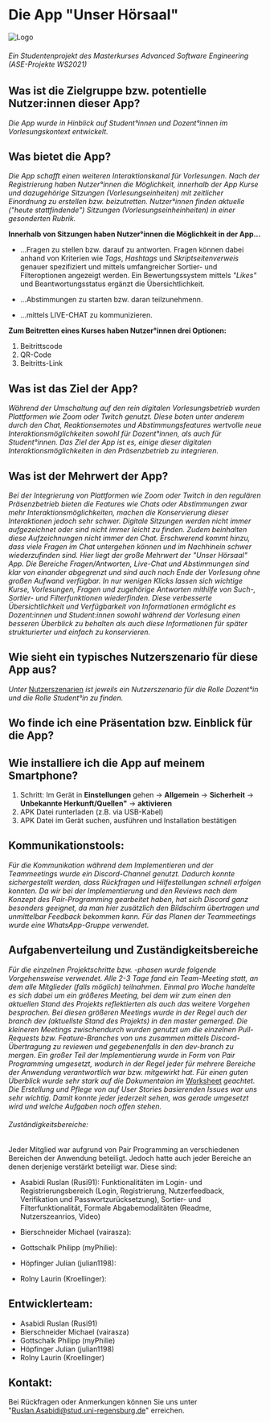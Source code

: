 # Die App "Unser Hörsaal" 
![Logo](https://user-images.githubusercontent.com/41992838/161822182-c512fcfe-fd7d-4f16-b5dd-5198e8fb5abc.png)

###### Ein Studentenprojekt des Masterkurses Advanced Software Engineering (ASE-Projekte WS2021)

## Was ist die Zielgruppe bzw. potentielle Nutzer:innen dieser App?
*Die App wurde in Hinblick auf Student°innen und Dozent°innen im Vorlesungskontext entwickelt.*

## Was bietet die App?
*Die App schafft einen weiteren Interaktionskanal für Vorlesungen. Nach der Registrierung haben Nutzer°innen die Möglichkeit, innerhalb der App Kurse und dazugehörige Sitzungen (Vorlesungseinheiten) mit zeitlicher Einordnung zu erstellen bzw. beizutretten. Nutzer°innen finden aktuelle ("heute stattfindende") Sitzungen (Vorlesungseinheinheiten) in einer gesonderten Rubrik.*

**Innerhalb von Sitzungen haben Nutzer°innen die Möglichkeit in der App...**

- ...Fragen zu stellen bzw. darauf zu antworten. Fragen können dabei anhand von Kriterien wie *Tags*, *Hashtags* und *Skriptseitenverweis* genauer spezifiziert und mittels umfangreicher Sortier- und Filteroptionen angezeigt werden. Ein Bewertungssystem mittels *"Likes"* und Beantwortungsstatus ergänzt die Übersichtlichkeit.

- ...Abstimmungen zu starten bzw. daran teilzunehmenn.

- ...mittels LIVE-CHAT zu kommunizieren.

**Zum Beitretten eines Kurses haben Nutzer°innen drei Optionen:**

1) Beitrittscode
2) QR-Code
3) Beitritts-Link

## Was ist das Ziel der App?
*Während der Umschaltung auf den rein digitalen Vorlesungsbetrieb wurden Plattformen wie Zoom oder Twitch genutzt. Diese boten unter anderem durch den Chat, Reaktionsemotes und Abstimmungsfeatures wertvolle neue Interaktionsmöglichkeiten sowohl für Dozent°innen, als auch für Student°innen. Das Ziel der App ist es, einige dieser digitalen Interaktionsmöglichkeiten in den Präsenzbetrieb zu integrieren.*

## Was ist der Mehrwert der App?
*Bei der Integrierung von Plattformen wie Zoom oder Twitch in den regulären Präsenzbetrieb bieten die Features wie Chats oder Abstimmungen zwar mehr Interaktionsmöglichkeiten, machen die Konservierung dieser Interaktionen jedoch sehr schwer. Digitale Sitzungen werden nicht immer aufgezeichnet oder sind nicht immer leicht zu finden. Zudem beinhalten diese Aufzeichnungen nicht immer den Chat. Erschwerend kommt hinzu, dass viele Fragen im Chat untergehen können und im Nachhinein schwer wiederzufinden sind. Hier liegt der große Mehrwert der "Unser Hörsaal" App. Die Bereiche Fragen/Antworten, Live-Chat und Abstimmungen sind klar von einander abgegrenzt und sind auch nach Ende der Vorlesung ohne großen Aufwand verfügbar. In nur wenigen Klicks lassen sich wichtige Kurse, Vorlesungen, Fragen und zugehörige Antworten mithilfe von Such-, Sortier- und Filterfunktionen wiederfinden. Diese verbesserte Übersichtlichkeit und Verfügbarkeit von Informationen ermöglicht es Dozent:innen und Student:innen sowohl während der Vorlesung einen besseren Überblick zu behalten als auch diese Informationen für später strukturierter und einfach zu konservieren.*

## Wie sieht ein typisches Nutzerszenario für diese App aus?

*Unter* [Nutzerszenarien](https://github.com/ASE-Projekte-WS-2021/ase-ws-21-unser-horsaal/wiki/Nutzerszenarien) *ist jeweils ein Nutzerszenario für die Rolle Dozent°in und die Rolle Student°in zu finden.*

## Wo finde ich eine Präsentation bzw. Einblick für die App?


## Wie installiere ich die App auf meinem Smartphone?
1. Schritt: Im Gerät in **Einstellungen** gehen -> **Allgemein** -> **Sicherheit** -> **Unbekannte Herkunft/Quellen"** -> **aktivieren**
2. APK Datei runterladen (z.B. via USB-Kabel)
3. APK Datei im Gerät suchen, ausführen und Installation bestätigen

## Kommunikationstools:
*Für die Kommunikation während dem Implementieren und der Teammeetings wurde ein Discord-Channel genutzt. Dadurch konnte sichergestellt werden, dass Rückfragen und Hilfestellungen schnell erfolgen konnten. Da wir bei der Implementierung und den Reviews nach dem Konzept des Pair-Programming gearbeitet haben, hat sich Discord ganz besonders geeignet, da man hier zusätzlich den Bildschirm übertragen und unmittelbar Feedback bekommen kann. Für das Planen der Teammeetings wurde eine WhatsApp-Gruppe verwendet.*

## Aufgabenverteilung und Zuständigkeitsbereiche
*Für die einzelnen Projektschritte bzw. -phasen wurde folgende Vorgehensweise verwendet. Alle 2-3 Tage fand ein Team-Meeting statt, an dem alle Mitglieder (falls möglich) teilnahmen. Einmal pro Woche handelte es sich dabei um ein größeres Meeting, bei dem wir zum einen den aktuellen Stand des Projekts reflektierten als auch das weitere Vorgehen besprachen. Bei diesen größeren Meetings wurde in der Regel auch der branch dev (aktuellste Stand des Projekts) in den master gemerged. Die kleineren Meetings zwischendurch wurden genutzt um die einzelnen Pull-Requests bzw. Feature-Branches von uns zusammen mittels Discord-Übertragung zu reviewen und gegebenenfalls in den dev-branch zu mergen. Ein großer Teil der Implementierung wurde in Form von Pair Programming umgesetzt, wodurch in der Regel jeder für mehrere Bereiche der Anwendung verantwortlich war bzw. mitgewirkt hat. Für einen guten Überblick wurde sehr stark auf die Dokumentaion im* [Worksheet](https://github.com/ASE-Projekte-WS-2021/ase-ws-21-unser-horsaal/projects/2) *geachtet. Die Erstellung und Pflege von auf User Stories basierenden Issues war uns sehr wichtig. Damit konnte jeder jederzeit sehen, was gerade umgesetzt wird und welche Aufgaben noch offen stehen.*

###### Zuständigkeitsbereiche:
Jeder Mitglied war aufgrund von Pair Programming an verschiedenen Bereichen der Anwendung beteiligt. Jedoch hatte auch jeder Bereiche an denen derjenige verstärkt beteiligt war. Diese sind:

- Asabidi Ruslan (Rusi91): Funktionalitäten im Login- und Registrierungsbereich (Login, Registrierung, Nutzerfeedback, Verifikation und Passwortzurücksetzung), Sortier- und Filterfunktionalität, Formale Abgabemodalitäten (Readme, Nutzerszeanrios, Video)

- Bierschneider Michael (vairasza): 

- Gottschalk Philipp (myPhilie):

- Höpfinger Julian (julian1198):

- Rolny Laurin (Kroellinger):


## Entwicklerteam:

- Asabidi Ruslan (Rusi91)
- Bierschneider Michael (vairasza)
- Gottschalk Philipp (myPhilie)
- Höpfinger Julian (julian1198)
- Rolny Laurin (Kroellinger)

## Kontakt:
Bei Rückfragen oder Anmerkungen können Sie uns unter "Ruslan.Asabidi@stud.uni-regensburg.de" erreichen.

